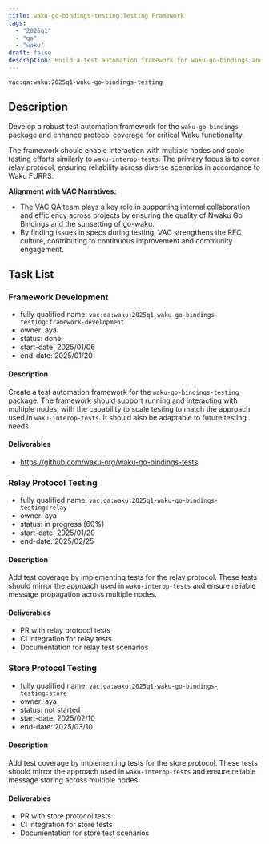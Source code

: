```yaml
---
title: waku-go-bindings-testing Testing Framework
tags:
  - "2025q1"
  - "qa"
  - "waku"  
draft: false  
description: Build a test automation framework for waku-go-bindings and expand protocol coverage
---
```


`vac:qa:waku:2025q1-waku-go-bindings-testing`

## Description
Develop a robust test automation framework for the `waku-go-bindings` package 
and enhance protocol coverage for critical Waku functionality.

The framework should enable interaction with multiple nodes 
and scale testing efforts similarly to `waku-interop-tests`. 
The primary focus is to cover relay protocol, 
ensuring reliability across diverse scenarios in accordance to Waku FURPS.

**Alignment with VAC Narratives:**

* The VAC QA team plays a key role in supporting internal collaboration
  and efficiency across projects by ensuring the quality of Nwaku Go Bindings
  and the sunsetting of go-waku.
* By finding issues in specs during testing,
  VAC strengthens the RFC culture,
  contributing to continuous improvement and community engagement.

## Task List

### Framework Development

* fully qualified name: `vac:qa:waku:2025q1-waku-go-bindings-testing:framework-development`
* owner: aya
* status: done
* start-date: 2025/01/06
* end-date: 2025/01/20


#### Description
Create a test automation framework for the `waku-go-bindings-testing` package. 
The framework should support running and interacting with multiple nodes, 
with the capability to scale testing to match the approach used in `waku-interop-tests`. 
It should also be adaptable to future testing needs.

#### Deliverables
* https://github.com/waku-org/waku-go-bindings-tests


### Relay Protocol Testing

* fully qualified name: `vac:qa:waku:2025q1-waku-go-bindings-testing:relay`
* owner: aya
* status: in progress (60%)
* start-date: 2025/01/20
* end-date: 2025/02/25

#### Description
Add test coverage by implementing tests for the relay protocol.
These tests should mirror the approach used in `waku-interop-tests`
and ensure reliable message propagation across multiple nodes.

#### Deliverables
* PR with relay protocol tests
* CI integration for relay tests
* Documentation for relay test scenarios

### Store Protocol Testing

* fully qualified name: `vac:qa:waku:2025q1-waku-go-bindings-testing:store`
* owner: aya
* status: not started
* start-date: 2025/02/10
* end-date: 2025/03/10

#### Description
Add test coverage by implementing tests for the store protocol.
These tests should mirror the approach used in `waku-interop-tests`
and ensure reliable message storing across multiple nodes.

#### Deliverables
* PR with store protocol tests
* CI integration for store tests
* Documentation for store test scenarios
